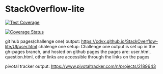# StackOverflow-lite

[![Test Coverage](https://api.codeclimate.com/v1/badges/a99a88d28ad37a79dbf6/test_coverage)](https://codeclimate.com/github/codeclimate/codeclimate/test_coverage)



[![Coverage Status](https://coveralls.io/repos/github/cdvx/StackOverflow-lite/badge.svg?branch=Challenge-2)](https://coveralls.io/github/cdvx/StackOverflow-lite?branch=Challenge-2)



git hub pages(challenge one) output: 
https://cdvx.github.io/StackOverflow-lite/UI/user.html
chalenge one setup:
Challenge one output is set up in the gh-pages branch, and hosted on github pages
the pages are: user.html, question.html, other links are accessible through the links on the pages


pivotal tracker output:
https://www.pivotaltracker.com/n/projects/2189643




